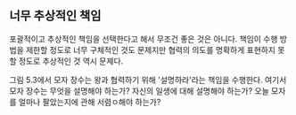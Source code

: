 ## 너무 추상적인 책임
포괄적이고 추상적인 책임을 선택한다고 해서 무조건 좋은 것은 아니다. 책임이 수행 방법을 제한할 정도로 너무 구체적인 것도 문제지만 협력의 의도를 명확하게 표현하지 못할 정도로 추상적인 것 역시 문제다.

그림 5.3에서 모자 장수는 왕과 협력하기 위해 '설명하라'라는 책임을 수행한다. 여기서 모자 장수는 무엇을 설명해야 하는가? 자신의 일생에 대해 설명해야 하는가? 오늘 모자를 얼마나 팔았는지에 관해 서렴ㅇ해야 하는가?